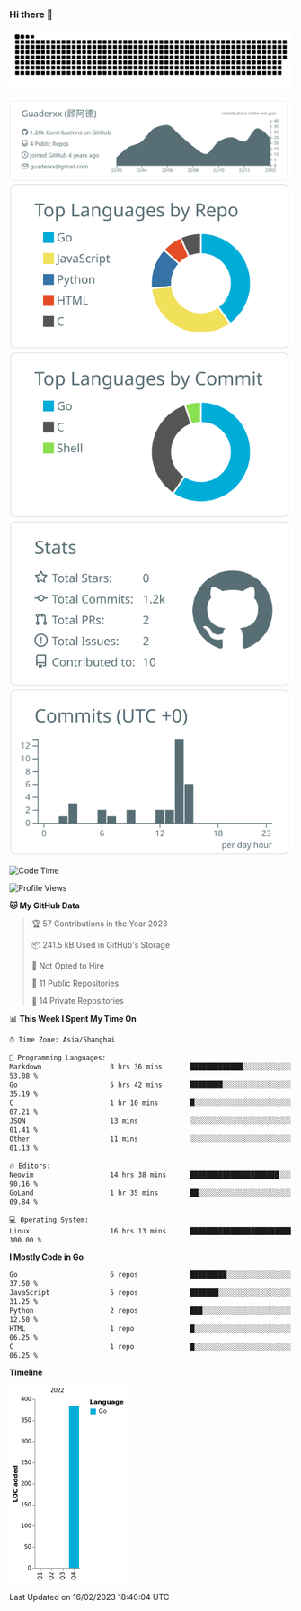 ### Hi there 👋

<picture>
  <source media="(prefers-color-scheme: dark)" srcset="https://raw.githubusercontent.com/Guaderxx/Guaderxx/output/github-snake-dark.svg">
  <source media="(prefers-color-scheme: light)" srcset="https://raw.githubusercontent.com/Guaderxx/Guaderxx/output/github-snake.svg">
  <img alt="github-snake" src="https://raw.githubusercontent.com/Guaderxx/Guaderxx/output/github-snake.svg">
</picture>

<div align="center">


![](https://raw.githubusercontent.com/Guaderxx/Guaderxx/main/profile-summary-card-output/default/0-profile-details.svg)
![](https://raw.githubusercontent.com/Guaderxx/Guaderxx/main/profile-summary-card-output/default/1-repos-per-language.svg)
![](https://raw.githubusercontent.com/Guaderxx/Guaderxx/main/profile-summary-card-output/default/2-most-commit-language.svg)
![](https://raw.githubusercontent.com/Guaderxx/Guaderxx/main/profile-summary-card-output/default/3-stats.svg)
![](https://raw.githubusercontent.com/Guaderxx/Guaderxx/main/profile-summary-card-output/default/4-productive-time.svg)


</div>

<!--START_SECTION:waka-->
![Code Time](http://img.shields.io/badge/Code%20Time-32%20hrs%2018%20mins-blue)

![Profile Views](http://img.shields.io/badge/Profile%20Views-14-blue)

**🐱 My GitHub Data** 

> 🏆 57 Contributions in the Year 2023
 > 
> 📦 241.5 kB Used in GitHub's Storage 
 > 
> 🚫 Not Opted to Hire
 > 
> 📜 11 Public Repositories 
 > 
> 🔑 14 Private Repositories  
 > 
📊 **This Week I Spent My Time On** 

```text
⌚︎ Time Zone: Asia/Shanghai

💬 Programming Languages: 
Markdown                 8 hrs 36 mins       █████████████░░░░░░░░░░░░   53.08 % 
Go                       5 hrs 42 mins       ████████░░░░░░░░░░░░░░░░░   35.19 % 
C                        1 hr 10 mins        █░░░░░░░░░░░░░░░░░░░░░░░░   07.21 % 
JSON                     13 mins             ░░░░░░░░░░░░░░░░░░░░░░░░░   01.41 % 
Other                    11 mins             ░░░░░░░░░░░░░░░░░░░░░░░░░   01.13 % 

🔥 Editors: 
Neovim                   14 hrs 38 mins      ██████████████████████░░░   90.16 % 
GoLand                   1 hr 35 mins        ██░░░░░░░░░░░░░░░░░░░░░░░   09.84 % 

💻 Operating System: 
Linux                    16 hrs 13 mins      █████████████████████████   100.00 % 

```

**I Mostly Code in Go** 

```text
Go                       6 repos             █████████░░░░░░░░░░░░░░░░   37.50 % 
JavaScript               5 repos             ███████░░░░░░░░░░░░░░░░░░   31.25 % 
Python                   2 repos             ███░░░░░░░░░░░░░░░░░░░░░░   12.50 % 
HTML                     1 repo              █░░░░░░░░░░░░░░░░░░░░░░░░   06.25 % 
C                        1 repo              █░░░░░░░░░░░░░░░░░░░░░░░░   06.25 % 

```


**Timeline**

![Chart not found](https://raw.githubusercontent.com/Guaderxx/Guaderxx/main/charts/bar_graph.png) 


 Last Updated on 16/02/2023 18:40:04 UTC
<!--END_SECTION:waka-->
